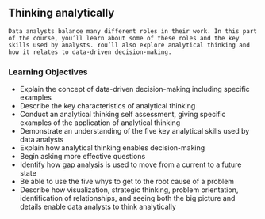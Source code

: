 ## Thinking analytically

```Data analysts balance many different roles in their work. In this part of the course, you’ll learn about some of these roles and the key skills used by analysts. You’ll also explore analytical thinking and how it relates to data-driven decision-making.```


### Learning Objectives

* Explain the concept of data-driven decision-making including specific examples
* Describe the key characteristics of analytical thinking
* Conduct an analytical thinking self assessment, giving specific examples of the application of analytical thinking
* Demonstrate an understanding of the five key analytical skills used by data analysts
* Explain how analytical thinking enables decision-making
* Begin asking more effective questions
* Identify how gap analysis is used to move from a current to a future state
* Be able to use the five whys to get to the root cause of a problem
* Describe how visualization, strategic thinking, problem orientation, identification of relationships, and seeing both the big picture and details enable data analysts to think analytically